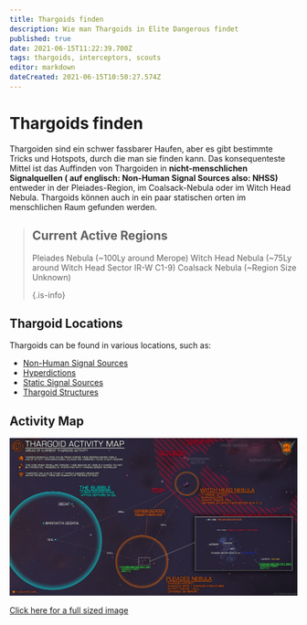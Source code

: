 ```yaml
---
title: Thargoids finden
description: Wie man Thargoids in Elite Dangerous findet
published: true
date: 2021-06-15T11:22:39.700Z
tags: thargoids, interceptors, scouts
editor: markdown
dateCreated: 2021-06-15T10:50:27.574Z
---
```


# Thargoids finden
Thargoiden sind ein schwer fassbarer Haufen, aber es gibt bestimmte Tricks und Hotspots, durch die man sie finden kann. Das konsequenteste Mittel ist das Auffinden von Thargoiden in <strong x-id=“1“> nicht-menschlichen Signalquellen ( auf englisch: Non-Human Signal Sources also: NHSS)</strong> entweder in der Pleiades-Region, im Coalsack-Nebula oder im Witch Head Nebula. Thargoids können auch in ein paar statischen orten im menschlichen Raum gefunden werden.

> ## Current Active Regions
> 
> Pleiades Nebula (~100Ly around Merope) Witch Head Nebula (~75Ly around Witch Head Sector IR-W C1-9) Coalsack Nebula (~Region Size Unknown) 
> 
> {.is-info}

## Thargoid Locations

Thargoids can be found in various locations, such as:
- [Non-Human Signal Sources](/en/nhss)
- [Hyperdictions](/en/hyperdictions)
- [Static Signal Sources](/en/static-signals)
- [Thargoid Structures](https://canonn.science/codex/the-unknown-structure/?highlight=structure)

## Activity Map

![thargoidmap.png](/img/thargoidmap.png)

[Click here for a full sized image](https://cdn.discordapp.com/attachments/625989888432537611/854310144946208808/Thargoid_Activity_Map_v0.5.png)
